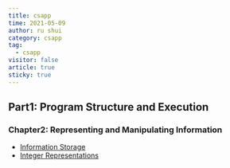 ```yaml
---
title: csapp
time: 2021-05-09
author: ru shui
category: csapp
tag:
  - csapp
visitor: false
article: true
sticky: true
---
```


## Part1: Program Structure and Execution

### Chapter2: Representing and Manipulating Information

- [Information Storage](./2_1-information-storage.md)
- [Integer Representations](./2_2-integer-representations.md)

